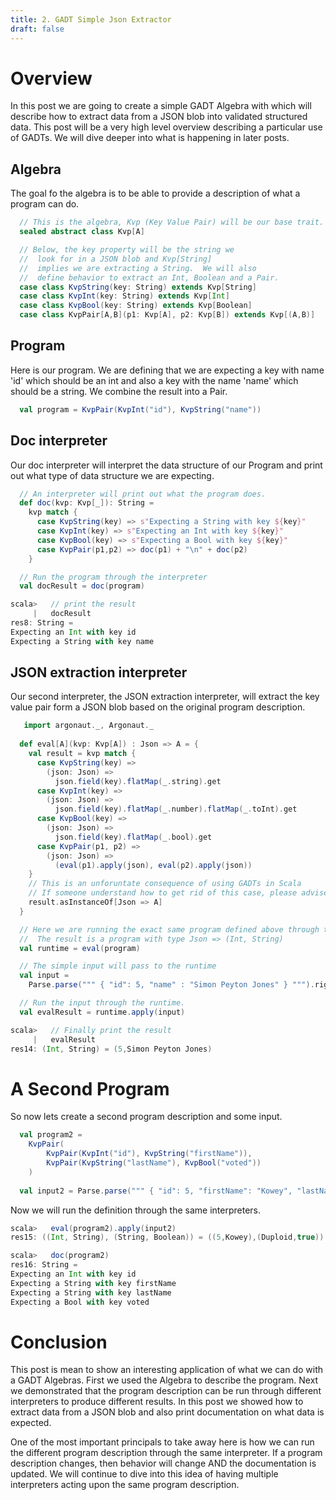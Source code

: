 ```yaml
---
title: 2. GADT Simple Json Extractor
draft: false
---
```


# Overview

In this post we are going to create a simple GADT Algebra with which 
will describe how to extract data from a JSON blob into
validated structured data. This post will be a very high
level overview describing a particular use of GADTs.  We will dive deeper into what
is happening in later posts. 

## Algebra

The goal fo the algebra is to be able to provide a description of what a program can do.

```scala
  // This is the algebra, Kvp (Key Value Pair) will be our base trait.
  sealed abstract class Kvp[A]

  // Below, the key property will be the string we 
  //  look for in a JSON blob and Kvp[String]
  //  implies we are extracting a String.  We will also
  //  define behavior to extract an Int, Boolean and a Pair.
  case class KvpString(key: String) extends Kvp[String]
  case class KvpInt(key: String) extends Kvp[Int]
  case class KvpBool(key: String) extends Kvp[Boolean]
  case class KvpPair[A,B](p1: Kvp[A], p2: Kvp[B]) extends Kvp[(A,B)]
```

## Program

Here is our program.  We are defining that we are expecting a
key with name 'id' which should be an int and also a key with the name
'name' which should be a string.  We combine the result into a Pair.

```scala
  val program = KvpPair(KvpInt("id"), KvpString("name"))
```

## Doc interpreter

Our doc interpreter will interpret the data structure of our Program and print out
what type of data structure we are expecting.
```scala
  // An interpreter will print out what the program does.
  def doc(kvp: Kvp[_]): String =
    kvp match {
      case KvpString(key) => s"Expecting a String with key ${key}"
      case KvpInt(key) => s"Expecting an Int with key ${key}"
      case KvpBool(key) => s"Expecting a Bool with key ${key}"
      case KvpPair(p1,p2) => doc(p1) + "\n" + doc(p2)
    }

  // Run the program through the interpreter
  val docResult = doc(program)
```

```scala
scala>   // print the result
     |   docResult
res8: String =
Expecting an Int with key id
Expecting a String with key name
```

## JSON extraction interpreter

Our second interpreter, the JSON extraction interpreter, will extract the
key value pair form a JSON blob based on the original program description.
 

```scala
   import argonaut._, Argonaut._
   
  def eval[A](kvp: Kvp[A]) : Json => A = {
    val result = kvp match {
      case KvpString(key) => 
        (json: Json) => 
          json.field(key).flatMap(_.string).get
      case KvpInt(key) => 
        (json: Json) => 
          json.field(key).flatMap(_.number).flatMap(_.toInt).get
      case KvpBool(key) =>
        (json: Json) =>
          json.field(key).flatMap(_.bool).get    
      case KvpPair(p1, p2) => 
        (json: Json) => 
          (eval(p1).apply(json), eval(p2).apply(json))
    }
    // This is an unforuntate consequence of using GADTs in Scala
    // If someone understand how to get rid of this case, please advise.
    result.asInstanceOf[Json => A]
  }

  // Here we are running the exact same program defined above through this interpreter. 
  //  The result is a program with type Json => (Int, String)
  val runtime = eval(program)

  // The simple input will pass to the runtime
  val input = 
    Parse.parse(""" { "id": 5, "name" : "Simon Peyton Jones" } """).right.get

  // Run the input through the runtime.
  val evalResult = runtime.apply(input)
```

```scala
scala>   // Finally print the result
     |   evalResult
res14: (Int, String) = (5,Simon Peyton Jones)
```


# A Second Program

So now lets create a second program description and some input.

```scala
  val program2 = 
    KvpPair(
        KvpPair(KvpInt("id"), KvpString("firstName")), 
        KvpPair(KvpString("lastName"), KvpBool("voted"))
    )
  
  val input2 = Parse.parse(""" { "id": 5, "firstName": "Kowey", "lastName": "Duploid", "voted": true } """).right.get
```

Now we will run the definition through the same interpreters.
```scala
scala>   eval(program2).apply(input2)
res15: ((Int, String), (String, Boolean)) = ((5,Kowey),(Duploid,true))

scala>   doc(program2)
res16: String =
Expecting an Int with key id
Expecting a String with key firstName
Expecting a String with key lastName
Expecting a Bool with key voted
```



# Conclusion

This post is mean to show an interesting application of what we can do with a GADT Algebras.  First we used the
Algebra to describe the program.  Next we demonstrated that the program description 
can be run through different interpreters to
produce different results.  In this post we showed how to extract data from a JSON blob and also 
print documentation on what data is expected.  

One of the most important principals to take away here is how we can run the different program description through
the same interpreter. If a program description changes, then behavior will change AND the documentation is updated.
We will continue to dive into this idea of having multiple interpreters acting upon the same program description.    


